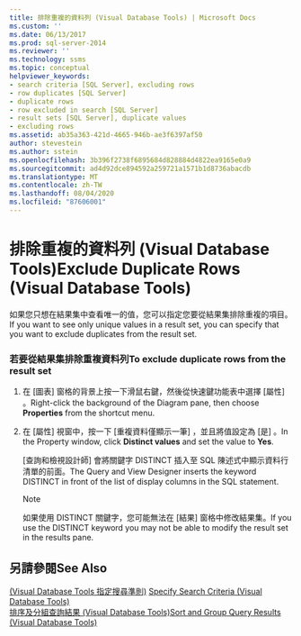 ```yaml
---
title: 排除重複的資料列 (Visual Database Tools) | Microsoft Docs
ms.custom: ''
ms.date: 06/13/2017
ms.prod: sql-server-2014
ms.reviewer: ''
ms.technology: ssms
ms.topic: conceptual
helpviewer_keywords:
- search criteria [SQL Server], excluding rows
- row duplicates [SQL Server]
- duplicate rows
- row excluded in search [SQL Server]
- result sets [SQL Server], duplicate values
- excluding rows
ms.assetid: ab35a363-421d-4665-946b-ae3f6397af50
author: stevestein
ms.author: sstein
ms.openlocfilehash: 3b396f2738f6895684d828884d4822ea9165e0a9
ms.sourcegitcommit: ad4d92dce894592a259721a1571b1d8736abacdb
ms.translationtype: MT
ms.contentlocale: zh-TW
ms.lasthandoff: 08/04/2020
ms.locfileid: "87606001"
---
```

# <a name="exclude-duplicate-rows-visual-database-tools"></a><span data-ttu-id="e09b9-102">排除重複的資料列 (Visual Database Tools)</span><span class="sxs-lookup"><span data-stu-id="e09b9-102">Exclude Duplicate Rows (Visual Database Tools)</span></span>
  <span data-ttu-id="e09b9-103">如果您只想在結果集中查看唯一的值，您可以指定您要從結果集排除重複的項目。</span><span class="sxs-lookup"><span data-stu-id="e09b9-103">If you want to see only unique values in a result set, you can specify that you want to exclude duplicates from the result set.</span></span>  
  
### <a name="to-exclude-duplicate-rows-from-the-result-set"></a><span data-ttu-id="e09b9-104">若要從結果集排除重複資料列</span><span class="sxs-lookup"><span data-stu-id="e09b9-104">To exclude duplicate rows from the result set</span></span>  
  
1.  <span data-ttu-id="e09b9-105">在 [圖表] 窗格的背景上按一下滑鼠右鍵，然後從快速鍵功能表中選擇 [屬性]  。</span><span class="sxs-lookup"><span data-stu-id="e09b9-105">Right-click the background of the Diagram pane, then choose **Properties** from the shortcut menu.</span></span>  
  
2.  <span data-ttu-id="e09b9-106">在 [屬性] 視窗中，按一下 [重複資料僅顯示一筆]  ，並且將值設定為 [是]  。</span><span class="sxs-lookup"><span data-stu-id="e09b9-106">In the Property window, click **Distinct values** and set the value to **Yes**.</span></span>  
  
     <span data-ttu-id="e09b9-107">[查詢和檢視設計師] 會將關鍵字 DISTINCT 插入至 SQL 陳述式中顯示資料行清單的前面。</span><span class="sxs-lookup"><span data-stu-id="e09b9-107">The Query and View Designer inserts the keyword DISTINCT in front of the list of display columns in the SQL statement.</span></span>  
  
    > [!NOTE]  
    >  <span data-ttu-id="e09b9-108">如果使用 DISTINCT 關鍵字，您可能無法在 [結果] 窗格中修改結果集。</span><span class="sxs-lookup"><span data-stu-id="e09b9-108">If you use the DISTINCT keyword you may not be able to modify the result set in the results pane.</span></span>  
  
## <a name="see-also"></a><span data-ttu-id="e09b9-109">另請參閱</span><span class="sxs-lookup"><span data-stu-id="e09b9-109">See Also</span></span>  
 <span data-ttu-id="e09b9-110">[&#40;Visual Database Tools 指定搜尋準則&#41;](visual-database-tools.md) </span><span class="sxs-lookup"><span data-stu-id="e09b9-110">[Specify Search Criteria &#40;Visual Database Tools&#41;](visual-database-tools.md) </span></span>  
 [<span data-ttu-id="e09b9-111">排序及分組查詢結果 &#40;Visual Database Tools&#41;</span><span class="sxs-lookup"><span data-stu-id="e09b9-111">Sort and Group Query Results &#40;Visual Database Tools&#41;</span></span>](sort-and-group-query-results-visual-database-tools.md)  
  
  
